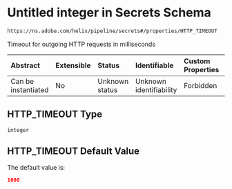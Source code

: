 # Untitled integer in Secrets Schema

```txt
https://ns.adobe.com/helix/pipeline/secrets#/properties/HTTP_TIMEOUT
```

Timeout for outgoing HTTP requests in milliseconds

| Abstract            | Extensible | Status         | Identifiable            | Custom Properties | Additional Properties | Access Restrictions | Defined In                                                          |
| :------------------ | :--------- | :------------- | :---------------------- | :---------------- | :-------------------- | :------------------ | :------------------------------------------------------------------ |
| Can be instantiated | No         | Unknown status | Unknown identifiability | Forbidden         | Allowed               | none                | [secrets.schema.json\*](secrets.schema.json "open original schema") |

## HTTP\_TIMEOUT Type

`integer`

## HTTP\_TIMEOUT Default Value

The default value is:

```json
1000
```
